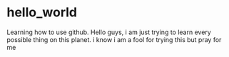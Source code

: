# hello_world
Learning how to use github.
Hello guys,
i am just trying to learn every possible thing on this planet.
i know i am a fool for trying this
but pray for me
